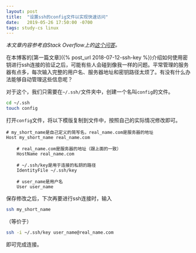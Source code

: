 ```yaml
---
layout: post
title:  "设置ssh的config文件以实现快速访问"
date:   2019-05-26 17:50:00 -0700
tags: study-cs linux
---
```


*本文章内容参考自Stack Overflow上的[这个问答](https://stackoverflow.com/a/2419609/9525608)。*

在本博客的[第一篇文章]({% post_url 2018-07-12-ssh-key %})介绍如何使用密钥进行ssh连接的验证之后，可能有些人会碰到像我一样的问题。平常管理的服务器有点多，每次输入完整的用户名、服务器地址和密钥路径太烦了。有没有什么办法能够自动管理这些信息呢？

对于这个，我们只需要在`~/.ssh/`文件夹中，创建一个名叫`config`的文件。

```bash
cd ~/.ssh
touch config
```

打开`config`文件，将以下模版复制到文件中，按照自己的实际情况修改即可。

```text
# my_short_name是自己定义的简写名，real_name.com是服务器的地址
Host my_short_name real_name.com

    # real_name.com是服务器的地址（跟上面的一致）
    HostName real_name.com

    # ~/.ssh/key是用于连接的私钥的路径
    IdentityFile ~/.ssh/key

    # user_name是用户名
    User user_name
```

保存修改之后，下次再要进行ssh连接时，输入

```bash
ssh my_short_name
```

（等价于）

```bash
ssh -i ~/.ssh/key user_name@real_name.com
```

即可完成连接。
